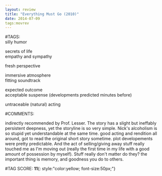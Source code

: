 ```yaml
---  
layout: review  
title: "Everything Must Go (2010)"  
date: 2014-07-09  
tags:movrev  
---  
```

  
#TAGS:  
silly humor  
  
secrets of life  
empathy and sympathy  
  
fresh perspective  
  
immersive atmosphere  
fitting soundtrack  
  
expected outcome  
acceptable suspense (developments predicted minutes before)  
  
untraceable (natural) acting  
  
#COMMENTS:  
  
indirectly recommended by Prof. Lesser. The story has a slight but ineffably persistent deepness, yet the storyline is so very simple. Nick's alcoholism is so stupid yet understandable at the same time. good acting and rendition all around, got to read the original short story sometime. plot developements were pretty predictable. And the act of selling/giving away stuff really touched me as I'm moving out (really the first time in my life with a good amount of possession by myself). Stuff really don't matter do they? the important thing is memory, and goodness you do to others.  
  
  
  
  
  
#TAG SCORE: **11**{: style:"color:yellow; font-size:50px;"}  
